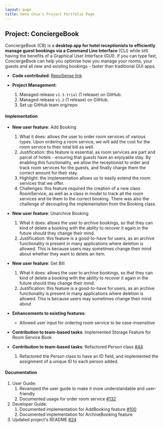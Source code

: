 ```yaml
---
layout: page
title: Gene Chua's Project Portfolio Page
---
```


## Project: ConciergeBook

ConciergeBook (CB) is a **desktop app for hotel receptionists to efficiently manage guest bookings via a Command Line Interface** (CLI) 
while still having the benefits of a Graphical User Interface (GUI). If you can type fast, 
ConciergeBook can help you optimise how you manage your rooms, your guests and all new and existing bookings - 
faster than traditional GUI apps.

* **Code contributed**: [RepoSense link](https://nus-cs2103-ay2021s1.github.io/tp-dashboard/#breakdown=true&search=&sort=groupTitle&sortWithin=title&since=2020-08-14&timeframe=commit&mergegroup=&groupSelect=groupByRepos&checkedFileTypes=docs~functional-code~test-code~other&tabOpen=true&tabType=authorship&tabAuthor=iamgenechua&tabRepo=AY2021S1-CS2103-W14-2%2Ftp%5Bmaster%5D&authorshipIsMergeGroup=false&authorshipFileTypes=docs~functional-code~test-code)

* **Project Management**:
    1. Managed release `v1.3.trial` (1 release) on GitHub.
    2. Managed release `v1.2` (1 release) on GitHub.
    3. Set up GitHub team org/repo

#### Implementation
* **New user feature**: Add Booking
    1. What it does: allows the user to order room services of various types. Upon ordering a room service, we will add
    the cost for the room service to their total bill as well.
    2. Justification: this feature is essential, as room services are part and parcel of hotels - ensuring that guests have
    an enjoyable stay. By enabling this functionality, we allow the receptionist to order and track room services
    for the guests, and finally charge them the correct amount for their stay.
    3. Highlight: the implementation allows us to easily extend the room services that we offer.
    4. Challenges: this feature required the creation of a new class RoomService, as well as a class in model to track
    all the room services and tie them to the correct booking. There was also the challenge of decoupling the implementation
    from the Booking class.

* **New user feature**: Unarchive Booking 
    1. What it does: allows the user to archive bookings, so that they can kind of delete a booking with the ability to
    recover it again in the future should they change their mind.
    2. Justification: this feature is a good-to-have for users, as an archive functionality is present in many applications
    where deletion is allowed. This is because users may sometimes change their mind about whether they want to delete an item.

* **New user feature**: Get Bill
    1. What it does: allows the user to archive bookings, so that they can kind of delete a booking with the ability to
    recover it again in the future should they change their mind.
    2. Justification: this feature is a good-to-have for users, as an archive functionality is present in many applications
    where deletion is allowed. This is because users may sometimes change their mind about

* **Enhancements to existing features**: 
    * Allowed user input for ordering room service to be case-insensitive

* **Contribution to team-based tasks**: Implemented Storage Feature for Room Service Book
    
* **Contribution to team-based tasks**: Refactored Person class [#44](https://github.com/AY2021S1-CS2103-W14-2/tp/pull/44)
    1. Refactored the Person class to have an ID field, and implemented the assignment of a unique ID to each person added.

#### Documentation
   1. User Guide:
        1. Revamped the user guide to make it more understandable and user-friendly
        2. Documented usage for order room service [#132](https://github.com/AY2021S1-CS2103-W14-2/tp/pull/132)
   2. Developer Guide:
        1. Documented implementation for AddBooking feature [\#100](https://github.com/AY2021S1-CS2103-W14-2/tp/pull/100)        
        2. Documented implementation for ArchiveBooking feature
   3. Updated project's README [\#24](https://github.com/AY2021S1-CS2103-W14-2/tp/pull/24)
